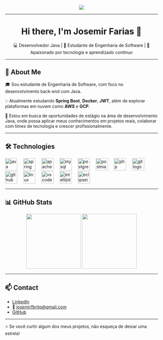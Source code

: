 
<!-- Typing Bio -->
<p align="center">
  <img src="https://readme-typing-svg.herokuapp.com?font=Fira+Code&pause=1000&color=00C8FF&center=true&vCenter=true&width=1000&lines=Olá%2C+me+chamo+Josemir+Farias!;Sou+desenvolvedor+Java+back-end.;Estudante+de+Engenharia+de+Software.;Seja+bem-vindo+ao+meu+GitHub!"/>
</p>

---

<h1 align="center">Hi there, I'm Josemir Farias 👋</h1>

<p align="center">
  💻 Desenvolvedor Java | 🌱 Estudante de Engenharia de Software | 🚀 Apaixonado por tecnologia e aprendizado contínuo
</p>

---

## 🚀 About Me

🎓 Sou estudante de Engenharia de Software, com foco no desenvolvimento back-end com Java.

💡 Atualmente estudando **Spring Boot**, **Docker**, **JWT**, além de explorar plataformas em nuvem como **AWS** e **GCP**.

🎯 Estou em busca de oportunidades de estágio na área de desenvolvimento Java, onde possa aplicar meus conhecimentos em projetos reais, colaborar com times de tecnologia e crescer profissionalmente.

---

## 🛠️ Technologies

<div align="left">
  
<!-- Java -->
<img src="https://skillicons.dev/icons?i=java" height="40" alt="java logo"  />
  <img width="12" />

<!-- Spring Boot -->
<img src="https://skillicons.dev/icons?i=spring" height="40" alt="spring logo"  />
  <img width="12" />

<!-- Maven -->
 <img src="https://skillicons.dev/icons?i=maven" height="40" alt="apachemaven logo"  />
   <img width="12" />

<!-- MySQL -->
<img src="https://skillicons.dev/icons?i=mysql" height="40" alt="mysql logo"  />
  <img width="12" />

<!-- PostgreSQL -->
<img src="https://skillicons.dev/icons?i=postgres" height="40" alt="postgresql logo"  />
  <img width="12" />

<!-- Postman -->
 <img src="https://skillicons.dev/icons?i=postman" height="40" alt="postman logo"  />
  <img width="12" />

<!-- Php -->
<img src="https://skillicons.dev/icons?i=php" height="40" alt="php logo"  />
 <img width="12" />
 
<!-- Git -->
 <img src="https://skillicons.dev/icons?i=git" height="40" alt="git logo"  />
  <img width="12" />

<!-- GitHub -->
 <img src="https://skillicons.dev/icons?i=github" height="40" alt="github logo"  />
  <img width="12" />

<!-- Linux -->
<img src="https://skillicons.dev/icons?i=linux" height="40" alt="linux logo"  />
  <img width="12" />

<!-- VS Code -->
<img src="https://skillicons.dev/icons?i=vscode" height="40" alt="vscode logo"  />
  <img width="12" />

<!-- IntelliJ -->
<img src="https://skillicons.dev/icons?i=idea" height="40" alt="intellijidea logo"  />
  <img width="12" />

<!-- Eclipse -->
 <img src="https://skillicons.dev/icons?i=eclipse" height="40" alt="eclipseide logo"  />
</div>

---

## 📊 GitHub Stats

<div align="center">
  <img height="180em" src="https://github-readme-stats.vercel.app/api?username=josemirfarias&show_icons=true&theme=tokyonight&count_private=true" />
  <img height="180em" src="https://github-readme-stats.vercel.app/api/top-langs/?username=josemirfarias&layout=compact&theme=tokyonight" />
</div>

---

## 📫 Contact

- [LinkedIn](https://www.linkedin.com/in/josemir-farias)
- 📧 josemirfbrito@gmail.com
- [GitHub](https://github.com/josemirfarias)

---

⭐ Se você curtir algum dos meus projetos, não esqueça de deixar uma estrela!
